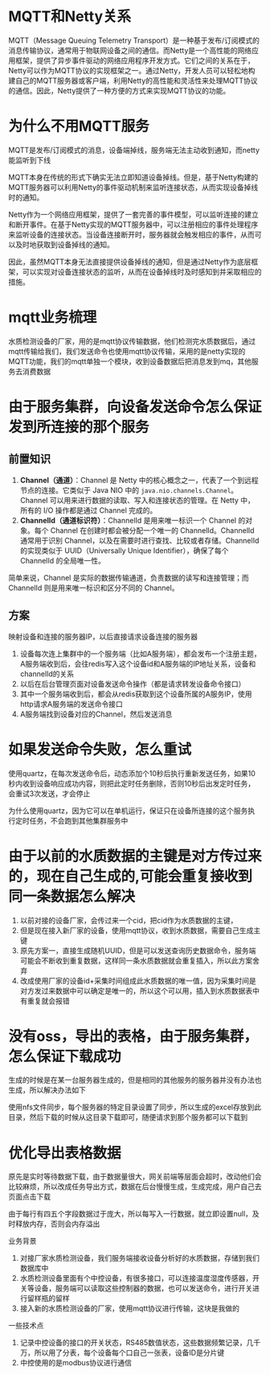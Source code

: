 # MQTT和Netty关系

MQTT（Message Queuing Telemetry Transport）是一种基于发布/订阅模式的消息传输协议，通常用于物联网设备之间的通信。而Netty是一个高性能的网络应用框架，提供了异步事件驱动的网络应用程序开发方式。它们之间的关系在于，Netty可以作为MQTT协议的实现框架之一。通过Netty，开发人员可以轻松地构建自己的MQTT服务器或客户端，利用Netty的高性能和灵活性来处理MQTT协议的通信。因此，Netty提供了一种方便的方式来实现MQTT协议的功能。

# 为什么不用MQTT服务

MQTT是发布/订阅模式的消息，设备端掉线，服务端无法主动收到通知，而netty能监听到下线

MQTT本身在传统的形式下确实无法立即知道设备掉线。但是，基于Netty构建的MQTT服务器可以利用Netty的事件驱动机制来监听连接状态，从而实现设备掉线时的通知。

Netty作为一个网络应用框架，提供了一套完善的事件模型，可以监听连接的建立和断开事件。在基于Netty实现的MQTT服务器中，可以注册相应的事件处理程序来监听设备的连接状态。当设备连接断开时，服务器就会触发相应的事件，从而可以及时地获取到设备掉线的通知。

因此，虽然MQTT本身无法直接提供设备掉线的通知，但是通过Netty作为底层框架，可以实现对设备连接状态的监听，从而在设备掉线时及时感知到并采取相应的措施。

# mqtt业务梳理

水质检测设备的厂家，用的是mqtt协议传输数据，他们检测完水质数据后，通过mqtt传输给我们，我们发送命令也使用mqtt协议传输，采用的是netty实现的MQTT功能，我们的mqtt单独一个模块，收到设备数据后把消息发到mq，其他服务去消费数据

# 由于服务集群，向设备发送命令怎么保证发到所连接的那个服务

## 前置知识

1. **Channel（通道）**：Channel 是 Netty 中的核心概念之一，代表了一个到远程节点的连接。它类似于 Java NIO 中的 `java.nio.channels.Channel`。Channel 可以用来进行数据的读取、写入和连接状态的管理。在 Netty 中，所有的 I/O 操作都是通过 Channel 完成的。
2. **ChannelId（通道标识符）**：ChannelId 是用来唯一标识一个 Channel 的对象。每个 Channel 在创建时都会被分配一个唯一的 ChannelId。ChannelId 通常用于识别 Channel，以及在需要时进行查找、比较或者存储。ChannelId 的实现类似于 UUID（Universally Unique Identifier），确保了每个 ChannelId 的全局唯一性。

简单来说，Channel 是实际的数据传输通道，负责数据的读写和连接管理；而 ChannelId 则是用来唯一标识和区分不同的 Channel。

## 方案

映射设备和连接的服务器IP，以后直接请求设备连接的服务器

1. 设备每次连上集群中的一个服务端（比如A服务端），都会发布一个注册主题，A服务端收到后，会往redis写入这个设备id和A服务端的IP地址关系，设备和channelId的关系
2. 以后在后台管理页面对设备发送命令操作（都是请求转发设备命令接口）
3. 其中一个服务端收到后，都会从redis获取到这个设备所属的A服务IP，使用http请求A服务端的发送命令接口
4. A服务端找到设备对应的Channel，然后发送消息

# 如果发送命令失败，怎么重试

使用quartz，在每次发送命令后，动态添加个10秒后执行重新发送任务，如果10秒内收到设备响应成功内容，则把此定时任务删除，否则10秒后出发定时任务，会重试3次发送，才会停止

为什么使用quartz，因为它可以在单机运行，保证只在设备所连接的这个服务执行定时任务，不会跑到其他集群服务中

# 由于以前的水质数据的主键是对方传过来的，现在自己生成的,可能会重复接收到同一条数据怎么解决

1. 以前对接的设备厂家，会传过来一个cid，把cid作为水质数据的主键，
2. 但是现在接入新厂家的设备，使用mqtt协议，收到水质数据，需要自己生成主键
3. 原先方案一，直接生成随机UUID，但是可以发送查询历史数据命令，服务端可能会不断收到重复数据，这样同一条水质数据就会重复插入，所以此方案舍弃
4. 改成使用厂家的设备id+采集时间组成此水质数据的唯一值，因为采集时间是对方发过来数据中可以确定是唯一的，所以这个可以用，插入到水质数据表中有重复就会报错

# 没有oss，导出的表格，由于服务集群，怎么保证下载成功

生成的时候是在某一台服务器生成的，但是相同的其他服务的服务器并没有办法也生成，所以解决办法如下

使用nfs文件同步，每个服务器的特定目录设置了同步，所以生成的excel存放到此目录，然后下载的时候从这目录下载即可，随便请求到那个服务都可以下载到

# 优化导出表格数据

原先是实时等待数据下载，由于数据量很大，网关前端等层面会超时，改动他们会比较麻烦，所以改成任务导出方式，数据在后台慢慢生成，生成完成，用户自己去页面点击下载

由于每行有四五个字段数据过于庞大，所以每写入一行数据，就立即设置null，及时释放内存，否则会内存溢出













业务背景

1. 对接厂家水质检测设备，我们服务端接收设备分析好的水质数据，存储到我们数据库中
2. 水质检测设备里面有个中控设备，有很多接口，可以连接温度湿度传感器，开关等设备，服务端可以读取这些控制器的数据，也可以发送命令，进行开关进行留样瓶的留样
3. 接入新的水质检测设备的厂家，使用mqtt协议进行传输，这块是我做的



一些技术点

1. 记录中控设备的接口的开关状态，RS485数值状态，这些数据频繁记录，几千万，所以用了分表，每个设备每个口自己一张表，设备ID是分片键
2. 中控使用的是modbus协议进行通信









